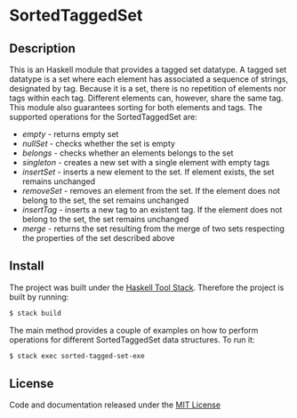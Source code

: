 # SortedTaggedSet

## Description

This is an Haskell module that provides a tagged set datatype. A tagged set datatype is a set where each element has associated a sequence of strings, designated by tag. Because it is a set, there is no repetition of elements nor tags within each tag. Different elements can, however, share the same tag. This module also guarantees sorting for both elements and tags. The supported operations for the SortedTaggedSet are:

* *empty* -  returns empty set
* *nullSet* - checks whether the set is empty
* *belongs* - checks whether an elements belongs to the set
* *singleton* - creates a new set with a single element with empty tags
* *insertSet* - inserts a new element to the set. If element exists, the set remains unchanged
* *removeSet* - removes an element from the set. If the element does not belong to the set, the set remains unchanged
* *insertTag* - inserts a new tag to an existent tag. If the element does not belong to the set, the set remains unchanged
* *merge* - returns the set resulting from the merge of two sets respecting the properties of the set described above

## Install
The project was built under the [Haskell Tool Stack](https://docs.haskellstack.org). Therefore the project is built by running:

```bash
$ stack build
```

The main method provides a couple of examples on how to perform operations for different SortedTaggedSet data structures. To run it:

```bash
$ stack exec sorted-tagged-set-exe
```

## License
Code and documentation released under the [MIT License](https://github.com/rena2damas/sorted-tagged-set/blob/master/LICENSE)